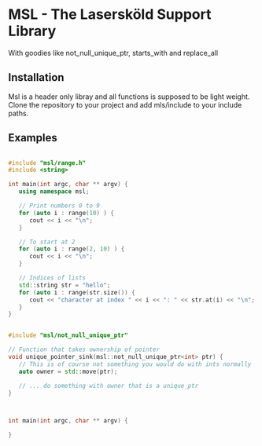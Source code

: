 MSL - The Lasersköld Support Library
=======================================

With goodies like not_null_unique_ptr, starts_with and replace_all

Installation
-------------

Msl is a header only libray and all functions is supposed to be light weight.
Clone the repository to your project and add mls/include to your include paths.




Examples
-------------------------------------------------------

``` c++

#include "msl/range.h"
#include <string>

int main(int argc, char ** argv) {
   using namespace msl;

   // Print numbers 0 to 9
   for (auto i : range(10) ) {
      cout << i << "\n";
   }

   // To start at 2
   for (auto i : range(2, 10) ) {
      cout << i << "\n";
   }

   // Indices of lists
   std::string str = "hello";
   for (auto i : range(str.size()) {
      cout << "character at index " << i << ": " << str.at(i) << "\n";
   }
}

```

``` c++

#include "msl/not_null_unique_ptr"

// Function that takes ownership of pointer
void unique_pointer_sink(msl::not_null_unique_ptr<int> ptr) {
   // This is of course not something you would do with ints normally
   auto owner = std::move(ptr);

   // ... do something with owner that is a unique_ptr
}



int main(int argc, char ** argv) {

}

```
